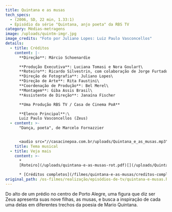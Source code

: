 ```yaml
---
title: Quintana e as musas
tech_specs:
  - (2006, SD, 22 min, 1.33:1)
  - Episódio da série "Quintana, anjo poeta" da RBS TV
category: Médias-metragens
image: /uploads/quintm-imgr.jpg
image_credits: "Foto por Juliano Lopes: Luiz Paulo Vasconcellos"
details:
  - title: Créditos
    content: |-
      **Direção**: Márcio Schoenardie

      **Produção Executiva**: Luciana Tomasi e Nora Goulart\
      **Roteiro**: Ricardo Silvestrin, com colaboração de Jorge Furtado\
      **Direção de Fotografia**: Juliano Lopes\
      **Direção de Arte**: Rita Faustini\
      **Coordenação de Produção**: Bel Merel\
      **Montagem**: Giba Assis Brasil\
      **Assistente de Direção**: Janaína Fischer

      **Uma Produção RBS TV / Casa de Cinema PoA**

      **Elenco Principal**:\
      Luiz Paulo Vasconcellos (Zeus)
  - content: >-
      "Dança, poeta", de Marcelo Fornazzier


      <audio src="//casacinepoa.com.br/uploads/Quintana_e_as_musas.mp3" controls />
    title: Tema musical
  - title: Veja mais
    content: >-
      *
      [Roteiro](/uploads/quintana-e-as-musas-rot.pdf)[](/uploads/Quintana_e_as_musas.mp3)

      * [Créditos completos](/filmes/quintana-e-as-musas/creditos-completos)
original_path: /os-filmes/realização/episódios-de-tv/quintana-e-musas.html
---
```

Do alto de um prédio no centro de Porto Alegre, uma figura que diz ser Zeus apresenta suas nove filhas, as musas, e busca a inspiração de cada uma delas em diferentes trechos da poesia de Mario Quintana.
